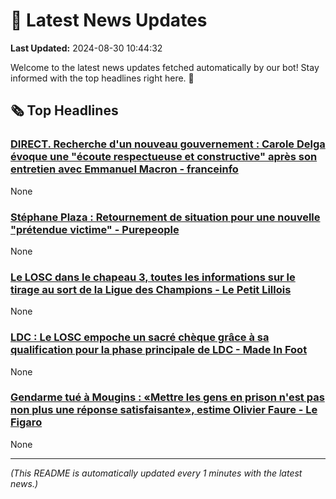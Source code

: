 # 📰 Latest News Updates
**Last Updated:** 2024-08-30 10:44:32

Welcome to the latest news updates fetched automatically by our bot! Stay informed with the top headlines right here. 🚀

## 🗞️ Top Headlines

### [DIRECT. Recherche d'un nouveau gouvernement : Carole Delga évoque une "écoute respectueuse et constructive" après son entretien avec Emmanuel Macron - franceinfo](https://news.google.com/rss/articles/CBMiigJBVV95cUxPRE0wejdPYS00Qkk3TGtoczRoQTRyUDQxZlFaU2d2THNIb0RWZlNMSE9KUE5CMWx4RDZwS1doamxrbUdOeHU1SzAxWVBUTXpjNjlxT0VVRDhjcm9aMDRfbUJHTHJEOHV0QldjNHQ3ZmRPTzhESWc2RlJQYmxxMHFxNUI2SFNzRHluR0tfRU5qM1dvOG9IMXJLYy1KN3EzTG5FeVZWQmNaclZaRUpZY3ZCdzUtYVRva0luOGtVdnhSV2UtWW44YnhFOGI0M0lJQWVqaFNTVGYzb3ZrNWZzeVhjLU5KaXRrX3ZGcV9ab0RvbFpJS05RTF9tMm5mU3JDM0EyOEFsdzRfbVdDdw?oc=5)
None

### [Stéphane Plaza : Retournement de situation pour une nouvelle "prétendue victime" - Purepeople](https://news.google.com/rss/articles/CBMivgFBVV95cUxQUGFfdGdyUXpTVnNrZloxdUthMzljTDJJdk5MeUFrZDVNc1hvMWtyTTVSRHpoSl9kYl8yekFIRG9XRmtxTUQzb01PaFpHX3pDX28zeTg0emdkLTlXSE53eFVWVV9USWl3T1FfZjVRUFpWYWRmZ01QWVdTenJkZXFpNnQxdzNOVHBWZ203ZzdrUDFKR2VWSVd0b19PZTh3cU1IN0QyUThDd2xZTjJOd3JvUms5TEUzTjV1anl2OGp3?oc=5)
None

### [Le LOSC dans le chapeau 3, toutes les informations sur le tirage au sort de la Ligue des Champions - Le Petit Lillois](https://news.google.com/rss/articles/CBMi0gFBVV95cUxObmg2VkItalg5bXFlaU5rU01McVk5RFVuX2lGM2J2OGdYdE40eUJqZWluRVBEeW1WVllJVUl2UkJTd2lsb3ppaVkwSGlEZ0g0a0hiX08xeXBJS1p3S0g4TDU5REtheEo4VXl0MTd4RWEzczR3NDVUSTRPbWNPdG82c0NuVUZvYl9hSWJOQkI0VHhLc0cxRlo5eFNkUnhJN215VGJPaWxyY21BWFY4NVUtNzV2UWI0TEFFOTFVTm9tQ20tek5rZXpyRDB2ejEybDhYSEE?oc=5)
None

### [LDC : Le LOSC empoche un sacré chèque grâce à sa qualification pour la phase principale de LDC - Made In Foot](https://news.google.com/rss/articles/CBMi6AFBVV95cUxPLXA5cWVyUFY2bXFpQUg0cWRPS1BWVW5Qdy1CcVVXTnFSYWNHdHU0V2l5eDh5b01zRGdPb3NjVUZSellrdGFSQWc2MFhseDdsNUZKSzRoZmluNTFnQVZLMlBxUjZyeGZFWVNWWGdSS0VDQzk2WGRfXzNxMEhpSTJjaUVJVWRxZmFVczdiUzBjeElxRm1GTDNUZnh3Vnhjc2lMYXNLdXY2RU9ReXRlaHN2THBFOFFHeUs4c2xRRVdZM1JaQ2djSmtzaFRZSnFPRTN2dVFibmdQRC1OMzBnd1hBTVFCR2RPcW4t?oc=5)
None

### [Gendarme tué à Mougins : «Mettre les gens en prison n'est pas non plus une réponse satisfaisante», estime Olivier Faure - Le Figaro](https://news.google.com/rss/articles/CBMi7gFBVV95cUxNRDQyb19WWmlQY3U5WldHR0ttQU94NF9xNy1vaEtNSkNIX1JxV3o0TDBYUEJoeW5pY3pMSEk2b18tNkU2c0lrWlgxWVVFWlRZVGk2VXRMU2l0VDJqdVBDT2NnNXJ0S3J6R2E4SVlyNE53azNEaWJDbEFGT25TWDZucTZBZkxoOUhmalJyNTNta0RwRWotajRZQlBKOVBCTjh4eE9MZHBkQ1Itb01HMzJLUWpKb2QwU3I4WGVKYVE0OWFNRGVtMFlQU2xtNzJqTl9fbnVWeVZwTTlKcHJqTUU5bVBHRU5URHdydjVRWW1R?oc=5)
None

---
*(This README is automatically updated every 1 minutes with the latest news.)*
